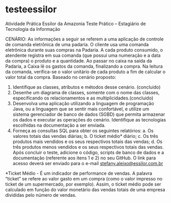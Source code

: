 # testeessilor
Atividade Prática Essilor da Amazonia
Teste Prático – Estagiário de Tecnologia da Informação

CENÁRIO: As informações a seguir se referem a uma aplicação de controle de comanda eletrônica de uma padaria. O cliente usa uma comanda eletrônica durante suas compras na Padaria. A cada produto consumido, o atendente registra em sua comanda (que possui uma numeração e a data da compra) o produto e a quantidade. Ao passar no caixa na saída da Padaria, a Caixa lê os gastos da comanda, finalizando a compra. Na leitura da comanda, verifica-se o valor unitário de cada produto a fim de calcular o valor total da compra. 
Baseado no cenário proposto: 
1)	Identifique as classes, atributos e métodos desse cenário. (concluido)
2)	Desenhe um diagrama de classes, somente com o nome das classes, especificando os relacionamentos e as multiplicidades.(concluido)
3)	Desenvolva uma aplicação utilizando a linguagem de programação Java, ou a linguagem que se sentir mais confortável, e utilize um sistema gerenciador de banco de dados (SGBD) que permita armazenar os dados e executar as operações do cenário. Identifique as tecnologias escolhidas na documentação a ser enviada. 
4)	Forneça as consultas SQL para obter os seguintes relatórios: 
a.	Os valores totais das vendas diárias;
b.	O ticket médio* diário; 
c.	Os três produtos mais vendidos e os seus respectivos totais das vendas;
d.	Os três produtos menos vendidos e os seus respectivos totais das vendas.
Após concluir o teste, adicione o código, scripts de banco de dados e a documentação (referente aos itens 1 e 2) no seu GitHub. O link para acesso deverá ser enviado para o e-mail stefany.aleixo@essilor.com.br




*Ticket Médio - É um indicador de performance de vendas. A palavra “ticket” se refere ao valor gasto em um compra (como o valor impresso no ticket de um supermercado, por exemplo). Assim, o ticket médio pode ser calculado em função do valor monetário das vendas totais de uma empresa divididas pelo número de vendas.
